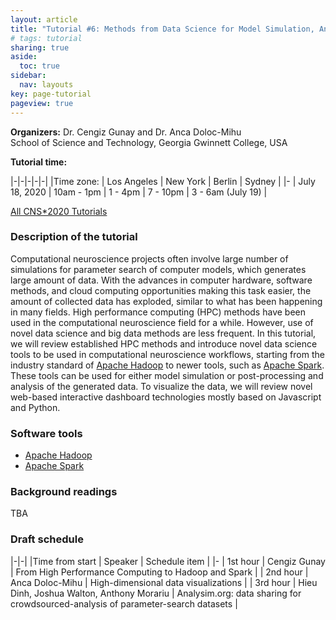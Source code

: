 ```yaml
---
layout: article
title: "Tutorial #6: Methods from Data Science for Model Simulation, Analysis, and Visualization"
# tags: tutorial
sharing: true
aside:
  toc: true
sidebar:
  nav: layouts
key: page-tutorial
pageview: true
---
```


**Organizers:** Dr. Cengiz Gunay and Dr. Anca Doloc-Mihu <br>
School of Science and Technology, Georgia Gwinnett College, USA

**Tutorial time:**

|-|-|-|-|-|
|Time zone: | Los Angeles | New York | Berlin | Sydney |
|- 
| July 18, 2020 | 10am - 1pm | 1 - 4pm | 7 - 10pm | 3 - 6am (July 19) |

[All CNS*2020 Tutorials](https://www.cnsorg.org/cns-2020-tutorials)

### Description of the tutorial

Computational neuroscience projects often involve large number of
simulations for parameter search of computer models, which generates
large amount of data. With the advances in computer hardware, software
methods, and cloud computing opportunities making this task easier,
the amount of collected data has exploded, similar to what has been
happening in many fields. High performance computing (HPC) methods
have been used in the computational neuroscience field for a
while. However, use of novel data science and big data methods are
less frequent. In this tutorial, we will review established HPC
methods and introduce novel data science tools to be used in
computational neuroscience workflows, starting from the industry
standard of [Apache Hadoop](https://hadoop.apache.org/) to newer
tools, such as [Apache Spark](https://spark.apache.org/). These tools
can be used for either model simulation or post-processing and
analysis of the generated data. To visualize the data, we will review
novel web-based interactive dashboard technologies mostly based on
Javascript and Python.

### Software tools

- [Apache Hadoop](https://hadoop.apache.org/)
- [Apache Spark](https://spark.apache.org/)

### Background readings

TBA

<!--more-->

### Draft schedule

|-|-|
|Time from start | Speaker | Schedule item | 
|- 
| 1st hour | Cengiz Gunay    | From High Performance Computing to Hadoop and Spark |
| 2nd hour | Anca Doloc-Mihu | High-dimensional data visualizations  |
| 3rd hour | Hieu Dinh, Joshua Walton, Anthony Morariu | Analysim.org: data sharing for crowdsourced-analysis of parameter-search datasets  |

